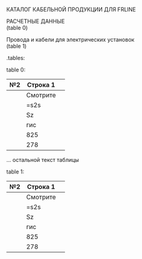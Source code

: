 КАТАЛОГ КАБЕЛЬНОЙ ПРОДУКЦИИ ДЛЯ FRLINE

РАСЧЕТНЫЕ ДАННЫЕ  
(table 0)

Провода и кабели для электрических установок  
(table 1)


.tables:

table 0:

| №2 | Строка 1         |       |
| --- | ------------------ | -----|
|     | Смотрите          |       |
|     | =s2s               |       |
|     | Sz                 |       |
|     | гис                |       |
|     | 825                |       |
|     | 278                |       |

... остальной текст таблицы


table 1:

| №2 | Строка 1             |      |
| --- | -------------------- | ---- |
|    | Смотрите            |      |
|    | =s2s                  |      |
|    | Sz                   |      |
|    | гис                   |      |
|    | 825                  |      |
|    | 278                  |      |
